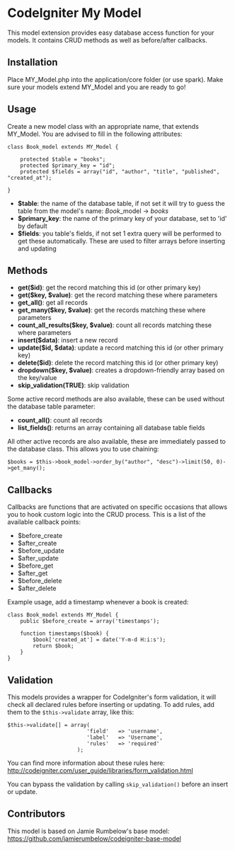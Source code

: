 CodeIgniter My Model
====================

This model extension provides easy database access function for your models. It contains CRUD methods as well as before/after callbacks.

Installation
------------

Place MY_Model.php into the application/core folder (or use spark). Make sure your models extend MY_Model and you are ready to go!

Usage
-----

Create a new model class with an appropriate name, that extends MY_Model. You are advised to fill in the following attributes:

    class Book_model extends MY_Model {
    
        protected $table = "books";
        protected $primary_key = "id";
        protected $fields = array("id", "author", "title", "published", "created_at");
    
    }
    
 - **$table**: the name of the database table, if not set it will try to guess the table from the model's name: *Book*_model -> *books*
 - **$primary_key**: the name of the primary key of your database, set to 'id' by default
 - **$fields**: you table's fields, if not set 1 extra query will be performed to get these automatically. These are used to filter arrays before inserting and updating
 
Methods
-------

 - **get($id)**: get the record matching this id (or other primary key)
 - **get($key, $value)**: get the record matching these where parameters
 - **get_all()**: get all records
 - **get_many($key, $value)**: get the records matching these where parameters
 - **count\_all\_results($key, $value)**: count all records matching these where parameters
 - **insert($data)**: insert a new record
 - **update($id, $data)**: update a record matching this id (or other primary key)
 - **delete($id)**: delete the record matching this id (or other primary key)
 - **dropdown($key, $value)**: creates a dropdown-friendly array based on the key/value
 - **skip_validation(TRUE)**: skip validation

Some active record methods are also available, these can be used without the database table parameter:

 - **count_all()**: count all records
 - **list_fields()**: returns an array containing all database table fields
 
All other active records are also available, these are immediately passed to the database class. This allows you to use chaining:

    $books = $this->book_model->order_by("author", "desc")->limit(50, 0)->get_many();

Callbacks
---------

Callbacks are functions that are activated on specific occasions that allows you to hook custom logic into the CRUD process. This is a list of the available callback points:

 - $before_create
 - $after_create
 - $before_update
 - $after_update
 - $before_get
 - $after_get
 - $before_delete
 - $after_delete

Example usage, add a timestamp whenever a book is created:
 
    class Book_model extends MY_Model {
        public $before_create = array('timestamps');

        function timestamps($book) {
            $book['created_at'] = date('Y-m-d H:i:s');
            return $book;
        }
    }
    
Validation
----------

This models provides a wrapper for CodeIgniter's form validation, it will check all declared rules before inserting or updating. To add rules, add them to the `$this->validate` array, like this:

    $this->validate[] = array(
                             'field'   => 'username',
                             'label'   => 'Username',
                             'rules'   => 'required'
                          );
                          
You can find more information about these rules here: http://codeigniter.com/user_guide/libraries/form_validation.html

You can bypass the validation by calling `skip_validation()` before an insert or update.

Contributors
------------

This model is based on Jamie Rumbelow's base model: https://github.com/jamierumbelow/codeigniter-base-model